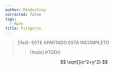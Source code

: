```yaml
---
author: Mindusting
corrected: false
tags:
  - Math
title: Pitágoras
---
```


> [!fail]- ESTE APARTADO ESTÁ INCOMPLETO
> > [!todo] #TODO

$$
\sqrt[]{x^2+y^2}
$$
